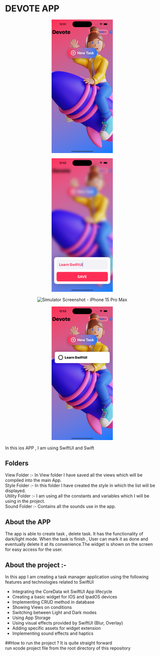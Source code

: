 #  DEVOTE APP 

<p align="center">
<img src="https://github.com/aziz-ios/Devote/blob/master/DevoteWidget/Assets.xcassets/Devote%20screenshots/1.imageset/launch%20screen.png" alt="Simulator Screenshot - iPhone 15 Pro Max" width="200"/>
<p align="center">
<img src="https://github.com/aziz-ios/Devote/blob/master/DevoteWidget/Assets.xcassets/Devote%20screenshots/2.imageset/new%20task.png" alt="Simulator Screenshot - iPhone 15 Pro Max" width="200"/>
<p align="center">
<img src="https://github.com/aziz-ios/Devote/blob/master/DevoteWidget/Assets.xcassets/Devote%20screenshots/3.imageset/Screenshot%202023-12-23%20at%2012.48.47%E2%80%AFAM.png" alt="Simulator Screenshot - iPhone 15 Pro Max" width="200"/>
<p align="center">
<img src="https://github.com/aziz-ios/Devote/blob/master/DevoteWidget/Assets.xcassets/Devote%20screenshots/4.imageset/Simulator%20Screenshot%20-%20iPhone%2015%20Pro%20-%202023-12-23%20at%2000.53.00.png" alt="Simulator Screenshot - iPhone 15 Pro Max" width="200"/>
</p> 
In this ios APP , I am using SwiftUI and Swift 

## Folders 
View Folder :-  In View folder I have saved all the views which will be compiled into the main App. <br/>
Style Folder :- In this folder I have created the style in which the list will be displayed.<br/>
Utility Folder :- I am using all the constants and variables which I will be using in the project.<br/>
Sound Folder :- Contains all the sounds use in the app. <br/>

## About the APP 
The app is able to create task , delete task. It has the functionality of dark/light mode. When the task is finish , User can mark it as done and eventually delete it at its convenience.The widget is shown on the screen for easy access for the user. <br/>

## About the project :- 
In this app I am creating a task manager application using the following features and technologies related to SwiftUI <br/>
- Integrating the CoreData wit SwiftUI App lifecycle 
- Creating a basic widget for IOS and IpadOS devices 
- Implementing CRUD method in database 
- Showing Views on conditions 
- Switching between Light and Dark modes
- Using App Storage 
- Using visual effects provided by SwiftUI (Blur, Overlay)
- Adding specific assets for widget extension
- Implementing sound effects and haptics 

##How to run the project ?
It is quite straight forward <br/>
run xcode project file from the root directory of this repository

